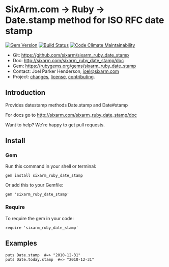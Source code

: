 # SixArm.com → Ruby → <br> Date.stamp method for ISO RFC date stamp

<!--header-open-->

[![Gem Version](https://badge.fury.io/rb/sixarm_ruby_date_stamp.svg)](http://badge.fury.io/rb/sixarm_ruby_date_stamp)
[![Build Status](https://travis-ci.org/SixArm/sixarm_ruby_date_stamp.png)](https://travis-ci.org/SixArm/sixarm_ruby_date_stamp)
[![Code Climate Maintainability](https://api.codeclimate.com/v1/badges/efb60a9ecbf7e3450cd3/maintainability)](https://codeclimate.com/github/SixArm/sixarm_ruby_date_stamp/maintainability)

* Git: <https://github.com/sixarm/sixarm_ruby_date_stamp>
* Doc: <http://sixarm.com/sixarm_ruby_date_stamp/doc>
* Gem: <https://rubygems.org/gems/sixarm_ruby_date_stamp>
* Contact: Joel Parker Henderson, <joel@sixarm.com>
* Project: [changes](CHANGES.md), [license](LICENSE.md), [contributing](CONTRIBUTING.md).

<!--header-shut-->


## Introduction

Provides datestamp methods Date.stamp and Date#stamp

For docs go to <http://sixarm.com/sixarm_ruby_date_stamp/doc>

Want to help? We're happy to get pull requests.


<!--install-open-->

## Install

### Gem

Run this command in your shell or terminal:

    gem install sixarm_ruby_date_stamp

Or add this to your Gemfile:

    gem 'sixarm_ruby_date_stamp'

### Require

To require the gem in your code:

    require 'sixarm_ruby_date_stamp'

<!--install-shut-->


## Examples

    puts Date.stamp  #=> "2010-12-31"
    puts Date.today.stamp  #=> "2010-12-31"
